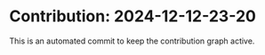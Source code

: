 # Contribution: 2024-12-12-23-20
This is an automated commit to keep the contribution graph active.
